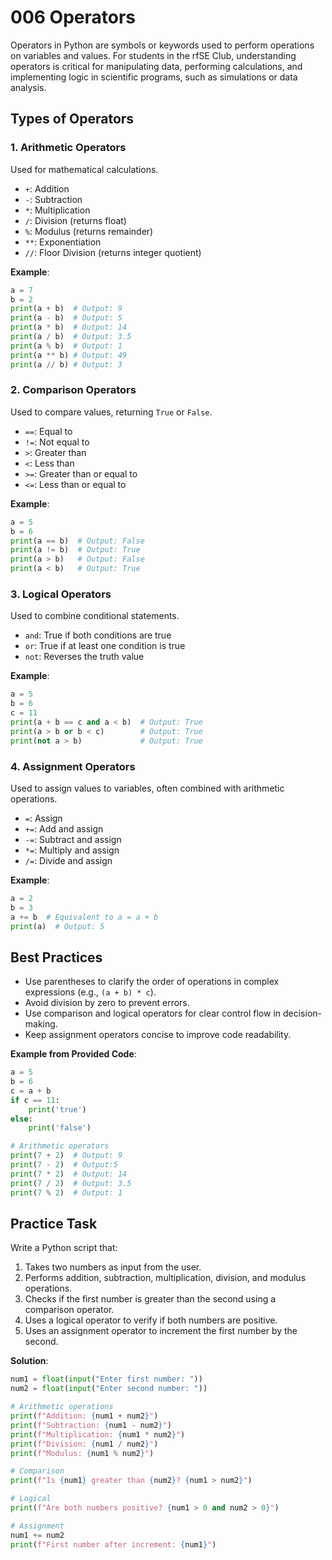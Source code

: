 # 006 Operators

Operators in Python are symbols or keywords used to perform operations on variables and values. For students in the rfSE Club, understanding operators is critical for manipulating data, performing calculations, and implementing logic in scientific programs, such as simulations or data analysis.

## Types of Operators

### 1. Arithmetic Operators

Used for mathematical calculations.

- `+`: Addition
- `-`: Subtraction
- `*`: Multiplication
- `/`: Division (returns float)
- `%`: Modulus (returns remainder)
- `**`: Exponentiation
- `//`: Floor Division (returns integer quotient)

**Example**:

```python
a = 7
b = 2
print(a + b)  # Output: 9
print(a - b)  # Output: 5
print(a * b)  # Output: 14
print(a / b)  # Output: 3.5
print(a % b)  # Output: 1
print(a ** b) # Output: 49
print(a // b) # Output: 3
```

### 2. Comparison Operators

Used to compare values, returning `True` or `False`.

- `==`: Equal to
- `!=`: Not equal to
- `>`: Greater than
- `<`: Less than
- `>=`: Greater than or equal to
- `<=`: Less than or equal to

**Example**:

```python
a = 5
b = 6
print(a == b)  # Output: False
print(a != b)  # Output: True
print(a > b)   # Output: False
print(a < b)   # Output: True
```

### 3. Logical Operators

Used to combine conditional statements.

- `and`: True if both conditions are true
- `or`: True if at least one condition is true
- `not`: Reverses the truth value

**Example**:

```python
a = 5
b = 6
c = 11
print(a + b == c and a < b)  # Output: True
print(a > b or b < c)        # Output: True
print(not a > b)             # Output: True
```

### 4. Assignment Operators

Used to assign values to variables, often combined with arithmetic operations.

- `=`: Assign
- `+=`: Add and assign
- `-=`: Subtract and assign
- `*=`: Multiply and assign
- `/=`: Divide and assign

**Example**:

```python
a = 2
b = 3
a += b  # Equivalent to a = a + b
print(a)  # Output: 5
```

## Best Practices

- Use parentheses to clarify the order of operations in complex expressions (e.g., `(a + b) * c`).
- Avoid division by zero to prevent errors.
- Use comparison and logical operators for clear control flow in decision-making.
- Keep assignment operators concise to improve code readability.

**Example from Provided Code**:

```python
a = 5
b = 6
c = a + b
if c == 11:
    print('true')
else:
    print('false')

# Arithmetic operators
print(7 + 2)  # Output: 9
print(7 - 2)  # Output:5
print(7 * 2)  # Output: 14
print(7 / 2)  # Output: 3.5
print(7 % 2)  # Output: 1
```

## Practice Task

Write a Python script that:

1. Takes two numbers as input from the user.
2. Performs addition, subtraction, multiplication, division, and modulus operations.
3. Checks if the first number is greater than the second using a comparison operator.
4. Uses a logical operator to verify if both numbers are positive.
5. Uses an assignment operator to increment the first number by the second.

**Solution**:

```python
num1 = float(input("Enter first number: "))
num2 = float(input("Enter second number: "))

# Arithmetic operations
print(f"Addition: {num1 + num2}")
print(f"Subtraction: {num1 - num2}")
print(f"Multiplication: {num1 * num2}")
print(f"Division: {num1 / num2}")
print(f"Modulus: {num1 % num2}")

# Comparison
print(f"Is {num1} greater than {num2}? {num1 > num2}")

# Logical
print(f"Are both numbers positive? {num1 > 0 and num2 > 0}")

# Assignment
num1 += num2
print(f"First number after increment: {num1}")
```
